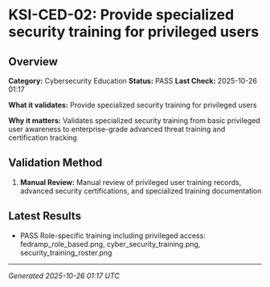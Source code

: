 # KSI-CED-02: Provide specialized security training for privileged users

## Overview

**Category:** Cybersecurity Education
**Status:** PASS
**Last Check:** 2025-10-26 01:17

**What it validates:** Provide specialized security training for privileged users

**Why it matters:** Validates specialized security training from basic privileged user awareness to enterprise-grade advanced threat training and certification tracking

## Validation Method

1. **Manual Review:** Manual review of privileged user training records, advanced security certifications, and specialized training documentation

## Latest Results

- PASS Role-specific training including privileged access: fedramp_role_based.png, cyber_security_training.png, security_training_roster.png

---
*Generated 2025-10-26 01:17 UTC*